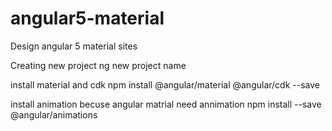 # angular5-material
Design angular 5 material sites

Creating new project
ng new project name

install material and cdk
npm install @angular/material @angular/cdk --save

install animation becuse angular matrial need annimation
npm install --save @angular/animations